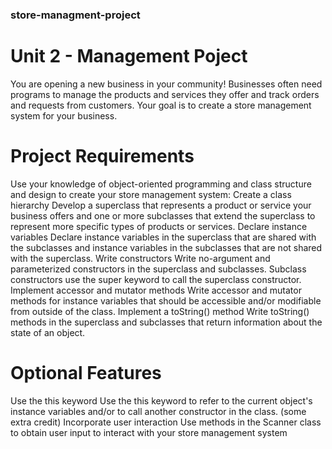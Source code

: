 ### store-managment-project
# Unit 2 - Management Poject
You are opening a new business in your community! Businesses often need programs to manage the products and services they offer and track orders and requests from customers. Your goal is to create a store management system for your business.
# Project Requirements
Use your knowledge of object-oriented programming and class structure and design to create your store management system:
Create a class hierarchy 
Develop a superclass that represents a product or service your business offers and one or more subclasses that extend the superclass to represent more specific types of products or services.
Declare instance variables 
Declare instance variables in the superclass that are shared with the subclasses and instance variables in the subclasses that are not shared with the superclass.
Write constructors 
Write no-argument and parameterized constructors in the superclass and subclasses. Subclass constructors use the super keyword to call the superclass constructor.
Implement accessor and mutator methods 
Write accessor and mutator methods for instance variables that should be accessible and/or modifiable from outside of the class.
Implement a toString() method 
Write toString() methods in the superclass and subclasses that return information about the state of an object.
# Optional Features
Use the this keyword 
Use the this keyword to refer to the current object's instance variables and/or to call another constructor in the class.
(some extra credit) Incorporate user interaction 
Use methods in the Scanner class to obtain user input to interact with your store management system
